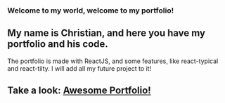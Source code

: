 ### Welcome to my world, welcome to my portfolio!

## My name is Christian, and here you have my portfolio and his code.

<p>The portfolio is made with ReactJS, and some features, like react-typical and react-tilty. I will add all my future project to it!</p>

## Take a look: <a href="https://christian-ares.netlify.app/">Awesome Portfolio!</a>
